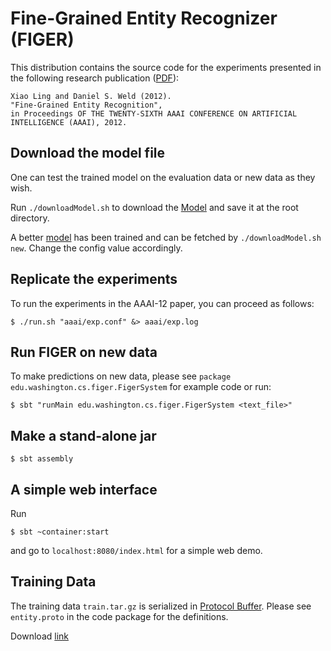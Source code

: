 Fine-Grained Entity Recognizer (FIGER)
=============================

This distribution contains the source code for the experiments presented in the following research publication ([PDF](http://xiaoling.github.com/pubs/ling-aaai12.pdf)):

    Xiao Ling and Daniel S. Weld (2012). 
    "Fine-Grained Entity Recognition", 
    in Proceedings OF THE TWENTY-SIXTH AAAI CONFERENCE ON ARTIFICIAL INTELLIGENCE (AAAI), 2012. 

## Download the model file

One can test the trained model on the evaluation data or new data as they wish. 

Run `./downloadModel.sh` to download the [Model](https://drive.google.com/open?id=0B52yRXcdpG6MWlVXaTFXWVZQYjg) and save it at the root directory. 

A better [model](https://drive.google.com/open?id=0B52yRXcdpG6Mbm1TdHhYdVBmSnM) has been trained and can be fetched by `./downloadModel.sh new`. Change the config value accordingly.

## Replicate the experiments

To run the experiments in the AAAI-12 paper, you can proceed as follows:

    $ ./run.sh "aaai/exp.conf" &> aaai/exp.log

## Run FIGER on new data

To make predictions on new data, please see `package edu.washington.cs.figer.FigerSystem` for example code or run:

    $ sbt "runMain edu.washington.cs.figer.FigerSystem <text_file>"

## Make a stand-alone jar

    $ sbt assembly

## A simple web interface

Run 

    $ sbt ~container:start

and go to `localhost:8080/index.html` for a simple web demo.

## Training Data

The training data `train.tar.gz` is serialized in [Protocol Buffer](http://code.google.com/p/protobuf/). Please see `entity.proto` in the code package for the definitions.

Download [link](https://drive.google.com/open?id=0B52yRXcdpG6MdkNEaE5IVzkxR0k)

